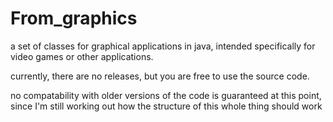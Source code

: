 # From_graphics
a set of classes for graphical applications in java, intended specifically for video games or other applications.

currently, there are no releases, but you are free to use the source code.

no compatability with older versions of the code is guaranteed at this point,
since I'm still working out how the structure of this whole thing should work
